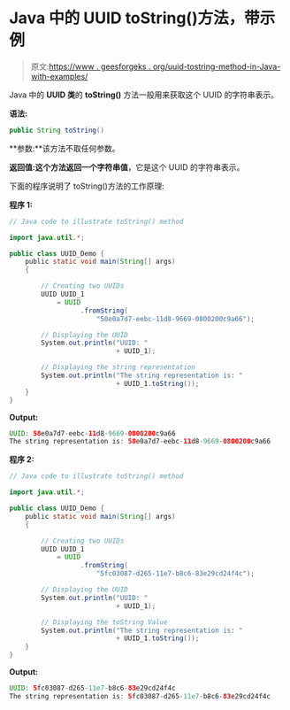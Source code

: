 # Java 中的 UUID toString()方法，带示例

> 原文:[https://www . geesforgeks . org/uuid-tostring-method-in-Java-with-examples/](https://www.geeksforgeeks.org/uuid-tostring-method-in-java-with-examples/)

Java 中的 **UUID 类**的 **toString()** 方法一般用来获取这个 UUID 的字符串表示。

**语法:**

```java
public String toString()
```

**参数:**该方法不取任何参数。

**返回值:**这个方法返回一个**字符串值**，它是这个 UUID 的字符串表示。

下面的程序说明了 toString()方法的工作原理:

**程序 1:**

```java
// Java code to illustrate toString() method

import java.util.*;

public class UUID_Demo {
    public static void main(String[] args)
    {

        // Creating two UUIDs
        UUID UUID_1
            = UUID
                  .fromString(
                      "58e0a7d7-eebc-11d8-9669-0800200c9a66");

        // Displaying the UUID
        System.out.println("UUID: "
                           + UUID_1);

        // Displaying the string representation
        System.out.println("The string representation is: "
                           + UUID_1.toString());
    }
}
```

**Output:**

```java
UUID: 58e0a7d7-eebc-11d8-9669-0800200c9a66
The string representation is: 58e0a7d7-eebc-11d8-9669-0800200c9a66

```

**程序 2:**

```java
// Java code to illustrate toString() method

import java.util.*;

public class UUID_Demo {
    public static void main(String[] args)
    {

        // Creating two UUIDs
        UUID UUID_1
            = UUID
                  .fromString(
                      "5fc03087-d265-11e7-b8c6-83e29cd24f4c");

        // Displaying the UUID
        System.out.println("UUID: "
                           + UUID_1);

        // Displaying the toString Value
        System.out.println("The string representation is: "
                           + UUID_1.toString());
    }
}
```

**Output:**

```java
UUID: 5fc03087-d265-11e7-b8c6-83e29cd24f4c
The string representation is: 5fc03087-d265-11e7-b8c6-83e29cd24f4c

```